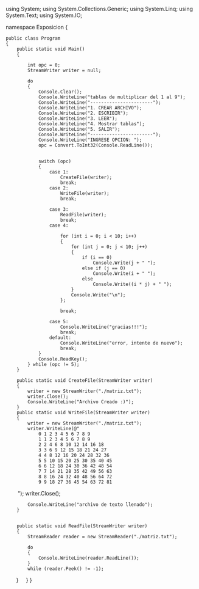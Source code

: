 using System;
using System.Collections.Generic;
using System.Linq;
using System.Text;
using System.IO;

namespace Exposicion
{

    public class Program
    {
        public static void Main()
        {

            int opc = 0;
            StreamWriter writer = null;
          
            do
            {
                Console.Clear();
                Console.WriteLine("tablas de multiplicar del 1 al 9");
                Console.WriteLine("-----------------------");
                Console.WriteLine("1. CREAR ARCHIVO");
                Console.WriteLine("2. ESCRIBIR");
                Console.WriteLine("3. LEER");
                Console.WriteLine("4. Mostrar tablas");
                Console.WriteLine("5. SALIR");
                Console.WriteLine("-----------------------");
                Console.WriteLine("INGRESE OPCION: ");
                opc = Convert.ToInt32(Console.ReadLine());


                switch (opc)
                {
                    case 1:
                        CreateFile(writer);
                        break;
                    case 2:
                        WriteFile(writer);
                        break;

                    case 3:
                        ReadFile(writer);
                        break;
                    case 4:
                        
                        for (int i = 0; i < 10; i++)
                        {
                            for (int j = 0; j < 10; j++)
                            {
                                if (i == 0)
                                    Console.Write(j + " ");
                                else if (j == 0)
                                    Console.Write(i + " ");
                                else
                                    Console.Write((i * j) + " ");
                            }
                            Console.Write("\n");
                        };
                        
                        break;
                   
                    case 5:
                        Console.WriteLine("gracias!!!");
                        break;
                    default:
                        Console.WriteLine("error, intente de nuevo");
                        break;
                }
                Console.ReadKey();
            } while (opc != 5);
        }
       
        public static void CreateFile(StreamWriter writer)
        {
            writer = new StreamWriter("./matriz.txt");
            writer.Close();
            Console.WriteLine("Archivo Creado :)");
        }
        public static void WriteFile(StreamWriter writer)
        {
            writer = new StreamWriter("./matriz.txt");
            writer.WriteLine(@"
                0 1 2 3 4 5 6 7 8 9
                1 1 2 3 4 5 6 7 8 9
                2 2 4 6 8 10 12 14 16 18
                3 3 6 9 12 15 18 21 24 27
                4 4 8 12 16 20 24 28 32 36
                5 5 10 15 20 25 30 35 40 45
                6 6 12 18 24 30 36 42 48 54
                7 7 14 21 28 35 42 49 56 63
                8 8 16 24 32 40 48 56 64 72
                9 9 18 27 36 45 54 63 72 81
        ");
            writer.Close();

            Console.WriteLine("archivo de texto llenado");
        }
        
        
        public static void ReadFile(StreamWriter writer)
        {
            StreamReader reader = new StreamReader("./matriz.txt");

            do
            {
                Console.WriteLine(reader.ReadLine());
            }
            while (reader.Peek() != -1);

        }
    }
}
